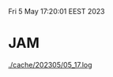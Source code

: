 Fri  5 May 17:20:01 EEST 2023
# JAM
<a href='./cache/202305/05_17.log'>./cache/202305/05_17.log</a>
